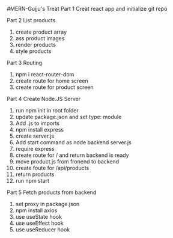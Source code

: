 #MERN-Gujju's Treat
Part 1
Creat react app and initialize git repo

Part 2 List products

1. create product array
2. ass product images
3. render products
4. style products

Part 3 Routing

1. npm i react-router-dom
2. create route for home screen
3. create route for product screen

Part 4 Create Node.JS Server

1. run npm init in root folder
2. update package.json and set type: module
3. Add .js to imports
4. npm install express
5. create server.js
6. Add start command as node backend server.js
7. require express
8. create route for / and return backend is ready
9. move product.js from fronend to backend
10. create foute for /api/products
11. return products
12. run npm start

Part 5 Fetch products from backend
  1. set proxy in package.json
  2. npm install axios
  3. use useState hook
  4. use useEffect hook
  5. use useReducer hook
